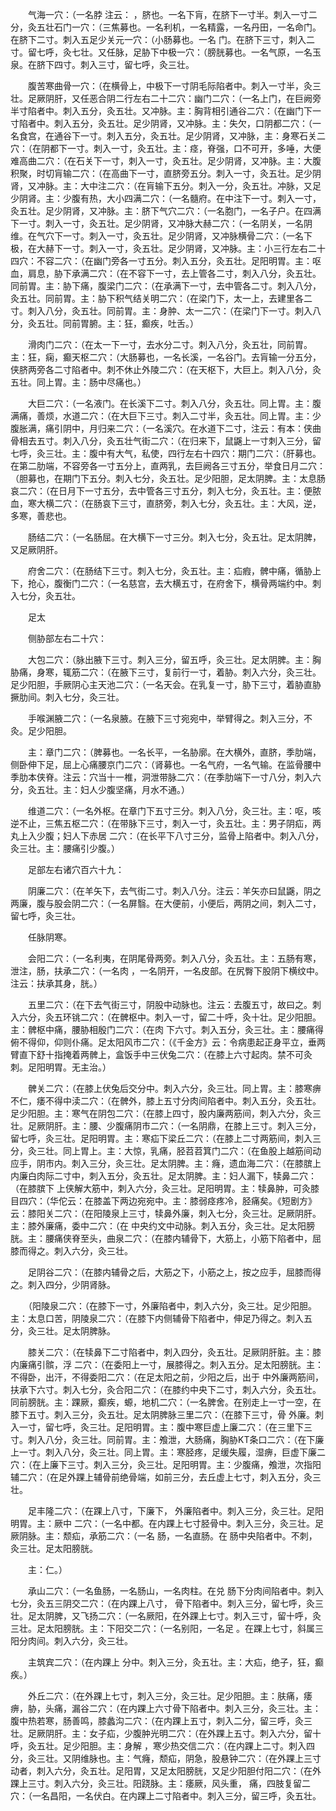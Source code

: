<!-- { "loadSidebar": true } -->
　　气海一穴：（一名脖 注云： ，脐也。一名下肓，在脐下一寸半。刺入一寸二分，灸五壮石门一穴：（三焦募也。一名利机，一名精露，一名丹田，一名命门。在脐下二寸。刺入五足少关元一穴：（小肠募也。一名 门。在脐下三寸，刺入二寸。留七呼，灸七壮。又任脉，足胁下中极一穴：（膀胱募也。一名气原，一名玉泉。在脐下四寸。刺入三寸，留七呼，灸三壮。

　　腹苦寒曲骨一穴：（在横骨上，中极下一寸阴毛际陷者中。刺入一寸半，灸三壮。足厥阴肝，又任恶合阴二行左右二十二穴：幽门二穴：（一名上门，在巨阙旁半寸陷者中。刺入五分，灸五壮。又冲脉。主：胸背相引通谷二穴：（在幽门下一寸陷者中。刺入五分，灸五壮。足少阴肾，又冲脉。主：失欠，口阴都二穴：（一名食宫，在通谷下一寸。刺入五分，灸五壮。足少阴肾，又冲脉，主：身寒石关二穴：（在阴都下一寸。刺入一寸，灸五壮。主：痉，脊强，口不可开，多唾，大便难高曲二穴：（在石关下一寸，刺入一寸，灸五壮。足少阴肾，又冲脉。主：大腹积聚，时切肓输二穴：（在高曲下一寸，直脐旁五分。刺入一寸，灸五壮。足少阴肾，又冲脉。主：大中注二穴：（在肓输下五分。刺入一分，灸五壮。冲脉，又足少阴肾。主：少腹有热，大小四满二穴：（一名髓府。在中注下一寸。刺入一寸，灸五壮。足少阴肾，又冲脉。主：脐下气穴二穴：（一名胞门，一名子户。在四满下一寸。刺入一寸，灸五壮。足少阴肾，又冲脉大赫二穴：（一名阴关，一名阴维。在气穴下一寸。刺入一寸，灸五壮。足少阴肾，又冲脉横骨二穴：（一名下极，在大赫下一寸。刺入一寸，灸五壮。足少阴肾，又冲脉。主：小三行左右二十四穴：不容二穴：（在幽门旁各一寸五分。刺入五分，灸五壮。足阳明胃。主：呕血，肩息，胁下承满二穴：（在不容下一寸，去上管各二寸，刺入八分，灸五壮。同前胃。主：胁下痛，腹梁门二穴：（在承满下一寸，去中管各二寸。刺入八分，灸五壮。同前胃。主：胁下积气结关明二穴：（在梁门下，太一上，去建里各二寸。刺入八分，灸五壮。同前胃。主：身肿、太一二穴：（在梁门下一寸。刺入八分，灸五壮。同前胃腑。主：狂，癫疾，吐舌。）

　　滑肉门二穴：（在太一下一寸，去水分二寸。刺入八分，灸五壮，同前胃。主：狂，痫，癫天枢二穴：（大肠募也，一名长溪，一名谷门。去肓输一分五分，侠脐两旁各二寸陷者中。刺不休止外陵二穴：（在天枢下，大巨上。刺入八分，灸五壮。同上胃。主：肠中尽痛也。）

　　大巨二穴：（一名液门。在长溪下二寸。刺入八分，灸五壮。同上胃。主：腹满痛，善烦，水道二穴：（在大巨下三寸。刺入二寸半，灸五壮。同上胃。主：少腹胀满，痛引阴中，月归来二穴：（一名溪穴。在水道下二寸，注云：有本：侠曲骨相去五寸。刺入八分，灸五壮气街二穴：（在归来下，鼠鼷上一寸刺入三分，留七呼，灸三壮。主：腹中有大气，私使，四行左右十四穴：期门二穴：（肝募也。在第二肋端，不容旁各一寸五分上，直两乳，去巨阙各三寸五分，举食日月二穴：（胆募也，在期门下五分。刺入七分，灸五壮。足少阳胆，足太阴脾。主：太息肠哀二穴：（在日月下一寸五分，去中管各三寸五分，刺入七分，灸五壮。主：便脓血，寒大横二穴：（在肠哀下三寸，直脐旁，刺入七分，灸五壮。主：大风，逆，多寒，善悲也。

　　肠结二穴：（一名肠屈。在大横下一寸三分。刺入七分，灸五壮。足太阴脾，又足厥阴肝。

　　府舍二穴：（在肠结下三寸。刺入七分，灸五壮。主：疝瘕，髀中痛，循胁上下，抢心，腹衡门二穴：（一名慈宫，去大横五寸，在府舍下，横骨两端约中。刺入七分，灸五壮。

　　足太

　　侧胁部左右二十穴：

　　大包二穴：（脉出腋下三寸。刺入三分，留五呼，灸三壮。足太阴脾。主：胸胁痛，身寒，辄筋二穴：（在腋下三寸，复前行一寸，着胁。刺入六分，灸三壮。足少阳胆，手厥阴心主天池二穴：（一名天会。在乳复一寸，胁下三寸，着胁直胁撅肋间。刺入七分，灸三壮。

　　手喉渊腋二穴：（一名泉腋。在腋下三寸宛宛中，举臂得之。刺入三分，不灸。足少阳胆。

　　主：章门二穴：（脾募也。一名长平，一名胁廓。在大横外，直脐，季肋端，侧卧伸下足，屈上心痛腰京门二穴：（肾募也。一名气府，一名气输。在监骨腰中季肋本侠脊。注云：穴当十一椎，洞泄带脉二穴：（在季肋端下一寸八分，刺入六分，灸五壮。主：妇人少腹坚痛，月水不通。）

　　维道二穴：（一名外枢。在章门下五寸三分。刺入八分，灸三壮。主：呕，咳逆不止，三焦五枢二穴：（在带脉下三寸，刺入一寸，灸五壮。主：男子阴疝，两丸上入少腹；妇人下赤居 二穴：（在长平下八寸三分，监骨上陷者中。刺入八分，灸三壮。主：腰痛引少腹。）

　　足部左右诸穴百六十九：

　　阴廉二穴：（在羊矢下，去气街二寸。刺入八分。注云：羊矢亦曰鼠鼷，阴之两廉，腹与股会阴二穴：（一名屏翳。在大便前，小便后，两阴之间，刺入二寸，留七呼，灸三壮。

　　任脉阴寒。

　　会阳二穴：（一名利夷，在阴尾骨两旁。刺入八分，灸五壮。主：五肠有寒，泄注，肠，扶承二穴：（一名肉 ，一名阴开，一名皮部。在尻臀下股阴下横纹中。注云：扶承其身，胱。）

　　五里二穴：（在下去气街三寸，阴股中动脉也。注云：去腹五寸，故曰之。刺入六分，灸五环铫二穴：（在髀枢中。刺入一寸，留二十呼，灸十壮。足少阳胆。主：髀枢中痛，腰胁相殷门二穴：（在肉 下六寸。刺入五分，灸三壮。主：腰痛得俯不得仰，仰则仆痛。足太阳风市二穴：（《千金方》云：令病患起正身平立，垂两臂直下舒十指掩着两髀上，盒饭手中三伏兔二穴：（在膝上六寸起肉。禁不可灸刺。足阳明胃。无主治。）

　　髀关二穴：（在膝上伏兔后交分中。刺入六分，灸三壮。同上胃。主：膝寒痹不仁，痿不得中渎二穴：（在髀外，膝上五寸分肉间陷者中。刺入五分，灸五壮。足少阳胆。主：寒气在阴包二穴：（在膝上四寸，股内廉两筋间，刺入六分，灸三壮。足厥阴肝。主：腰、少腹痛阴市二穴：（一名阴鼎，在膝上三寸。刺入三分，留七呼，灸三壮。足阳明胃。主：寒疝下梁丘二穴：（在膝上二寸两筋间，刺入三分，灸三壮。同上胃上。主：大惊，乳痛，胫苕苕箕门二穴：（在鱼股上越筋间动应手，阴市内。刺入三分，灸三壮。足太阴脾。主：癃，遗血海二穴：（在膝膑上内廉白肉际二寸中，刺入五分，灸五壮。足太阴脾。主：妇人漏下，犊鼻二穴：（在膝膑下 上侠解大筋中，刺入六分，灸三壮。足阳明胃。主：犊鼻肿，可灸膝目四穴：（华佗云：在膝盖下两边宛宛中。主：膝弱痉疼冷，胫痛矣。《短剧方》云：膝阳关二穴：（在阳陵泉上三寸，犊鼻外廉，刺入七分，灸三壮。足厥阴肝。主：膝外廉痛，委中二穴：（在 中央约文中动脉。刺入五分，灸三壮。足太阳膀胱。主：腰痛侠脊至头，曲泉二穴：（在膝内辅骨下，大筋上，小筋下陷者中，屈膝而得之。刺入六分，灸三壮。

　　足阴谷二穴：（在膝内辅骨之后，大筋之下，小筋之上，按之应手，屈膝而得之。刺入四分，少阴肾脉。

　　（阳陵泉二穴：（在膝下一寸，外廉陷者中，刺入六分，灸三壮。足少阳胆。主：太息口苦，阴陵泉二穴：（在膝下内侧辅骨下陷者中，伸足乃得之。刺入五分，灸三壮。足太阴脾脉。

　　膝关二穴：（在犊鼻下二寸陷者中，刺入四分，灸五壮。足厥阴肝脏。主：膝内廉痛引髌，浮 二穴：（在委阳上一寸，展膝得之。刺入五分。足太阳膀胱。主：不得卧，出汗，不得委阳二穴：（在足太阳之前，少阳之后，出于 中外廉两筋间，扶承下六寸。刺入七分，灸合阳二穴：（在膝约中央下二寸，刺入六分，灸五壮。同前膀胱。主：踝厥，癫疾，螈，地机二穴：（一名脾舍。在别走上一寸一空，在膝下五寸。刺入三分，灸五壮。足太阴脾脉三里二穴：（在膝下三寸，骨 外廉。刺入一寸，留七呼，灸三壮。足阳明胃。主：腹中寒巨虚上廉二穴：（在三里下三寸。刺入八分，灸三壮。同前胃。主：飧泄，大肠痛，胸胁KT条口二穴：（在下廉上一寸。刺入八分，灸三壮。同上胃。主：寒胫疼，足缓失履，湿痹，巨虚下廉二穴：（在上廉下三寸。刺入三分，灸三壮。足阳明胃。主：少腹痛，飧泄，次指阳辅二穴：（在足外踝上辅骨前绝骨端，如前三分，去丘虚上七寸，刺入五分，灸三壮。

　　足丰隆二穴：（在踝上八寸，下廉下， 外廉陷者中。刺入三分，灸三壮。足阳明胃。主：厥中 二穴：（一名中都。在内踝上七寸胫骨中。刺入三分，灸三壮。足厥阴脉。主：颓疝，承筋二穴：（一名 肠，一名直肠。在 肠中央陷者中。不刺，灸三壮。足太阳膀胱。

　　主：仁。）

　　承山二穴：（一名鱼肠，一名肠山，一名肉柱。在兑 肠下分肉间陷者中。刺入七分，灸五三阴交二穴：（在内踝上八寸， 骨下陷者中。刺入三分，留七呼，灸三壮。足太阴脾，又飞扬二穴：（一名厥阳，在外踝上七寸。刺入三寸，留十呼，灸三壮。足太阳膀胱。主：下阳交二穴：（一名别阳，一名足 。在踝上七寸，斜属三阳分肉间。刺入六分，灸三壮。

　　主筑宾二穴：（在内踝上 分中。刺入三分，灸五壮。主：大疝，绝子，狂，癫疾。）

　　外丘二穴：（在外踝上七寸，刺入三分，灸三壮。足少阳胆。主：肤痛，痿痹，胁，头痛，漏谷二穴：（在内踝上六寸骨下陷者中。刺入三分，灸三壮。主：腹中热若寒，肠善鸣，膝蠡沟二穴：（在内踝上五寸，刺入二分，留三呼，灸三壮。足厥阴肝。主：女子疝，少腹肿光明二穴：（在外踝上五寸。刺入六分，留十呼，灸五壮。足少阳胆。主：身解 ，寒少热交信二穴：（在内踝上二寸。刺入四分，灸三壮。又阴维脉也。主：气癃，颓疝，阴急，股悬钟二穴：（在外踝上三寸动者，刺入六分，灸五壮。足阳胃，又足太阳膀胱，又足少阳胆付阳二穴：（在外踝上三寸。刺入六分，灸三壮。阳跷脉。主：痿厥，风头重， 痛，四肢复留二穴：（一名昌阳，一名伏白。在内踝上二寸陷者中。刺入三分，留三呼，灸五壮。

